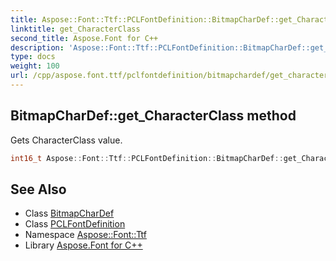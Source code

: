 ```yaml
---
title: Aspose::Font::Ttf::PCLFontDefinition::BitmapCharDef::get_CharacterClass method
linktitle: get_CharacterClass
second_title: Aspose.Font for C++
description: 'Aspose::Font::Ttf::PCLFontDefinition::BitmapCharDef::get_CharacterClass method. Gets CharacterClass value in C++.'
type: docs
weight: 100
url: /cpp/aspose.font.ttf/pclfontdefinition/bitmapchardef/get_characterclass/
---
```

## BitmapCharDef::get_CharacterClass method


Gets CharacterClass value.

```cpp
int16_t Aspose::Font::Ttf::PCLFontDefinition::BitmapCharDef::get_CharacterClass() const
```

## See Also

* Class [BitmapCharDef](../)
* Class [PCLFontDefinition](../../)
* Namespace [Aspose::Font::Ttf](../../../)
* Library [Aspose.Font for C++](../../../../)
